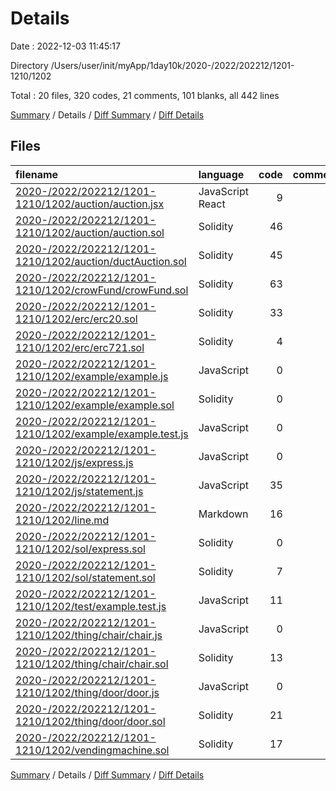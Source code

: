 # Details

Date : 2022-12-03 11:45:17

Directory /Users/user/init/myApp/1day10k/2020-/2022/202212/1201-1210/1202

Total : 20 files,  320 codes, 21 comments, 101 blanks, all 442 lines

[Summary](results.md) / Details / [Diff Summary](diff.md) / [Diff Details](diff-details.md)

## Files
| filename | language | code | comment | blank | total |
| :--- | :--- | ---: | ---: | ---: | ---: |
| [2020-/2022/202212/1201-1210/1202/auction/auction.jsx](/2020-/2022/202212/1201-1210/1202/auction/auction.jsx) | JavaScript React | 9 | 0 | 4 | 13 |
| [2020-/2022/202212/1201-1210/1202/auction/auction.sol](/2020-/2022/202212/1201-1210/1202/auction/auction.sol) | Solidity | 46 | 0 | 14 | 60 |
| [2020-/2022/202212/1201-1210/1202/auction/ductAuction.sol](/2020-/2022/202212/1201-1210/1202/auction/ductAuction.sol) | Solidity | 45 | 10 | 8 | 63 |
| [2020-/2022/202212/1201-1210/1202/crowFund/crowFund.sol](/2020-/2022/202212/1201-1210/1202/crowFund/crowFund.sol) | Solidity | 63 | 10 | 13 | 86 |
| [2020-/2022/202212/1201-1210/1202/erc/erc20.sol](/2020-/2022/202212/1201-1210/1202/erc/erc20.sol) | Solidity | 33 | 0 | 9 | 42 |
| [2020-/2022/202212/1201-1210/1202/erc/erc721.sol](/2020-/2022/202212/1201-1210/1202/erc/erc721.sol) | Solidity | 4 | 0 | 3 | 7 |
| [2020-/2022/202212/1201-1210/1202/example/example.js](/2020-/2022/202212/1201-1210/1202/example/example.js) | JavaScript | 0 | 0 | 1 | 1 |
| [2020-/2022/202212/1201-1210/1202/example/example.sol](/2020-/2022/202212/1201-1210/1202/example/example.sol) | Solidity | 0 | 0 | 1 | 1 |
| [2020-/2022/202212/1201-1210/1202/example/example.test.js](/2020-/2022/202212/1201-1210/1202/example/example.test.js) | JavaScript | 0 | 0 | 1 | 1 |
| [2020-/2022/202212/1201-1210/1202/js/express.js](/2020-/2022/202212/1201-1210/1202/js/express.js) | JavaScript | 0 | 0 | 1 | 1 |
| [2020-/2022/202212/1201-1210/1202/js/statement.js](/2020-/2022/202212/1201-1210/1202/js/statement.js) | JavaScript | 35 | 0 | 11 | 46 |
| [2020-/2022/202212/1201-1210/1202/line.md](/2020-/2022/202212/1201-1210/1202/line.md) | Markdown | 16 | 0 | 0 | 16 |
| [2020-/2022/202212/1201-1210/1202/sol/express.sol](/2020-/2022/202212/1201-1210/1202/sol/express.sol) | Solidity | 0 | 0 | 1 | 1 |
| [2020-/2022/202212/1201-1210/1202/sol/statement.sol](/2020-/2022/202212/1201-1210/1202/sol/statement.sol) | Solidity | 7 | 0 | 5 | 12 |
| [2020-/2022/202212/1201-1210/1202/test/example.test.js](/2020-/2022/202212/1201-1210/1202/test/example.test.js) | JavaScript | 11 | 1 | 4 | 16 |
| [2020-/2022/202212/1201-1210/1202/thing/chair/chair.js](/2020-/2022/202212/1201-1210/1202/thing/chair/chair.js) | JavaScript | 0 | 0 | 1 | 1 |
| [2020-/2022/202212/1201-1210/1202/thing/chair/chair.sol](/2020-/2022/202212/1201-1210/1202/thing/chair/chair.sol) | Solidity | 13 | 0 | 8 | 21 |
| [2020-/2022/202212/1201-1210/1202/thing/door/door.js](/2020-/2022/202212/1201-1210/1202/thing/door/door.js) | JavaScript | 0 | 0 | 1 | 1 |
| [2020-/2022/202212/1201-1210/1202/thing/door/door.sol](/2020-/2022/202212/1201-1210/1202/thing/door/door.sol) | Solidity | 21 | 0 | 8 | 29 |
| [2020-/2022/202212/1201-1210/1202/vendingmachine.sol](/2020-/2022/202212/1201-1210/1202/vendingmachine.sol) | Solidity | 17 | 0 | 7 | 24 |

[Summary](results.md) / Details / [Diff Summary](diff.md) / [Diff Details](diff-details.md)